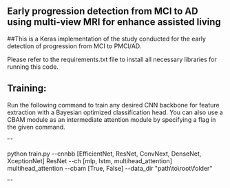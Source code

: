## Early progression detection from MCI to AD using multi-view MRI for enhance assisted living 

##This is a Keras implementation of the study conducted for the early detection of progression from MCI to PMCI/AD.

Please refer to the requirements.txt file to install all necessary libraries for running this code.

## Training:
Run the following command to train any desired CNN backbone for feature extraction with a Bayesian optimized classification head. You can also use a CBAM module as an intermediate attention module by specifying a flag in the given command.

'''

python train.py --cnnbb [EfficientNet, ResNet, ConvNext, DenseNet, XceptionNet] ResNet --ch [mlp, lstm, multihead_attention] multihead_attention --cbam [True, False] --data_dir "path\to\root\folder" 

'''


